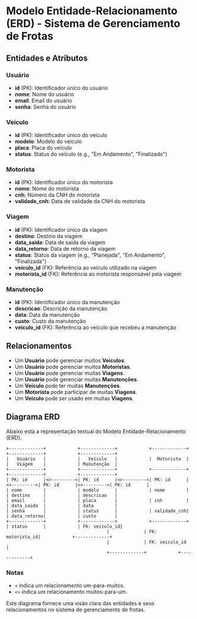 # Modelo Entidade-Relacionamento (ERD) - Sistema de Gerenciamento de Frotas

## Entidades e Atributos

### Usuário
- **id** (PK): Identificador único do usuário
- **nome**: Nome do usuário
- **email**: Email do usuário
- **senha**: Senha do usuário

### Veículo
- **id** (PK): Identificador único do veículo
- **modelo**: Modelo do veículo
- **placa**: Placa do veículo
- **status**: Status do veículo (e.g., "Em Andamento", "Finalizado")

### Motorista
- **id** (PK): Identificador único do motorista
- **nome**: Nome do motorista
- **cnh**: Número da CNH do motorista
- **validade_cnh**: Data de validade da CNH do motorista

### Viagem
- **id** (PK): Identificador único da viagem
- **destino**: Destino da viagem
- **data_saida**: Data de saída da viagem
- **data_retorno**: Data de retorno da viagem
- **status**: Status da viagem (e.g., "Planejada", "Em Andamento", "Finalizada")
- **veiculo_id** (FK): Referência ao veículo utilizado na viagem
- **motorista_id** (FK): Referência ao motorista responsável pela viagem

### Manutenção
- **id** (PK): Identificador único da manutenção
- **descricao**: Descrição da manutenção
- **data**: Data da manutenção
- **custo**: Custo da manutenção
- **veiculo_id** (FK): Referência ao veículo que recebeu a manutenção

## Relacionamentos

- Um **Usuário** pode gerenciar muitos **Veículos**.
- Um **Usuário** pode gerenciar muitos **Motoristas**.
- Um **Usuário** pode gerenciar muitas **Viagens**.
- Um **Usuário** pode gerenciar muitas **Manutenções**.
- Um **Veículo** pode ter muitas **Manutenções**.
- Um **Motorista** pode participar de muitas **Viagens**.
- Um **Veículo** pode ser usado em muitas **Viagens**.

## Diagrama ERD

Abaixo está a representação textual do Modelo Entidade-Relacionamento (ERD).

```
+-------------+            +-------------+            +-------------+            +-------------+            +-------------+
|   Usuário   |            |   Veículo   |            |  Motorista  |            |   Viagem    |            | Manutenção  |
+-------------+            +-------------+            +-------------+            +-------------+            +-------------+
| PK: id      |<>---------<| PK: id      |<>---------<| PK: id      |<>---------<| PK: id      |<>---------<| PK: id      |
| nome        |            | modelo      |            | nome        |            | destino     |            | descricao   |
| email       |            | placa       |            | cnh         |            | data_saida  |            | data        |
| senha       |            | status      |            | validade_cnh|            | data_retorno|            | custo       |
+-------------+            +-------------+            +-------------+            | status      |            | FK: veiculo_id|
                                      |             | FK: motorista_id|            +-------------+
                                      |             | FK: veiculo_id  |                  
                                      +-------------+            +-------------+
```

### Notas

- `<` indica um relacionamento um-para-muitos.
- `<>` indica um relacionamento muitos-para-um.

Este diagrama fornece uma visão clara das entidades e seus relacionamentos no sistema de gerenciamento de frotas.